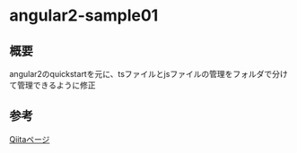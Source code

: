 # angular2-sample01
## 概要
angular2のquickstartを元に、tsファイルとjsファイルの管理をフォルダで分けて管理できるように修正
## 参考
[Qiitaページ](http://qiita.com/nissato-hitoshi/items/05848f0d7bd7839c1d0e)
